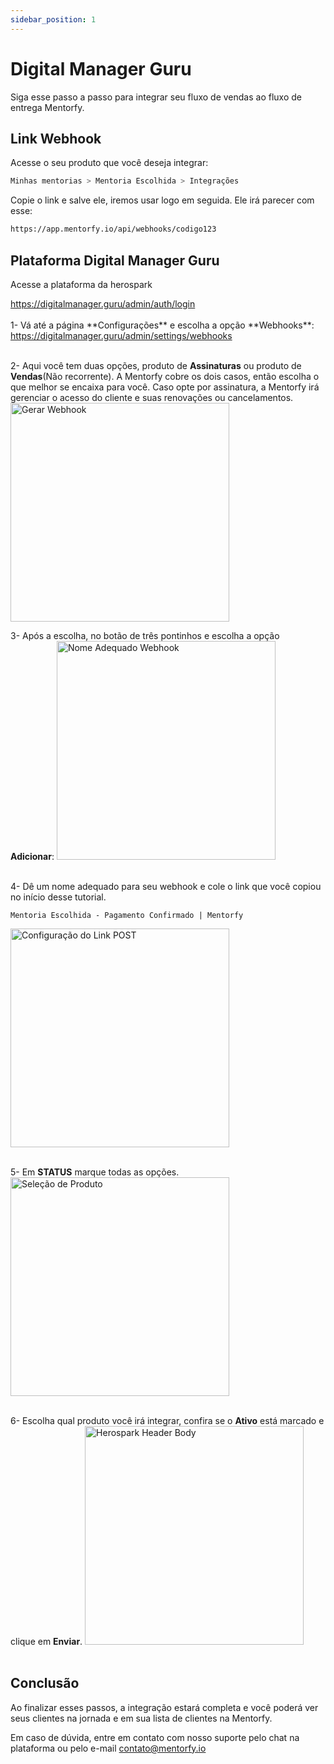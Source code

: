 ```yaml
---
sidebar_position: 1
---
```


# Digital Manager Guru

Siga esse passo a passo para integrar seu fluxo de vendas ao fluxo de entrega Mentorfy.

## Link Webhook

Acesse o seu produto que você deseja integrar:

```bash
Minhas mentorias > Mentoria Escolhida > Integrações
```
Copie o link e salve ele, iremos usar logo em seguida. Ele irá parecer com esse:

```bash
https://app.mentorfy.io/api/webhooks/codigo123
```

## Plataforma Digital Manager Guru

Acesse a plataforma da herospark
<!-- "background-color: #f6f8fa; padding: 16px; font-family: monospace; border-radius: 6px;" -->
<div style={{ backgroundColor: '#f6f8fa', padding: '16px', fontFamily: 'monospace', borderRadius: '6px' }}>
  <a href="https://digitalmanager.guru/admin/auth/login" target="_blank">https://digitalmanager.guru/admin/auth/login</a>
</div>
<br/>
1- Vá até a página **Configurações** e escolha a opção **Webhooks**:
<div style={{ backgroundColor: '#f6f8fa', padding: '16px', fontFamily: 'monospace', borderRadius: '6px' }}>
  <a href="https://digitalmanager.guru/admin/settings/webhooks" target="_blank">https://digitalmanager.guru/admin/settings/webhooks</a>
</div>

<br/>

2- Aqui você tem duas opções, produto de **Assinaturas** ou produto de **Vendas**(Não recorrente).
A Mentorfy cobre os dois casos, então escolha o que melhor se encaixa para você.
Caso opte por assinatura, a Mentorfy irá gerenciar o acesso do cliente e suas renovações ou cancelamentos.
<img src="/docs/img/digitalguru_webhooks.jpg" alt="Gerar Webhook" width="350" />
<br/>

3- Após a escolha, no botão de três pontinhos e escolha a opção **Adicionar**:
<img src="/docs/img/digitalguru_adicionar.jpg" alt="Nome Adequado Webhook" width="350" />
<br/>
<br/>

4- Dê um nome adequado para seu webhook e cole o link que você copiou no início desse tutorial.
```
Mentoria Escolhida - Pagamento Confirmado | Mentorfy
```
<img src="/docs/img/digitalguru_webhook_url.jpg" alt="Configuração do Link POST" width="350" />
<br/>
<br/>

5- Em **STATUS** marque todas as opções.
<img src="/docs/img/digitalguru_webhook_status.jpg" alt="Seleção de Produto" width="350" />
<br/>
<br/>

6- Escolha qual produto você irá integrar, confira se o **Ativo** está marcado e clique em **Enviar**.
<img src="/docs/img/digitalguru_webhook_product.jpg" alt="Herospark Header Body" width="350" />
<br/>
<br/>


## Conclusão

Ao finalizar esses passos, a integração estará completa e você poderá ver seus clientes na jornada e
em sua lista de clientes na Mentorfy.

Em caso de dúvida, entre em contato com nosso suporte pelo chat na plataforma ou pelo e-mail contato@mentorfy.io